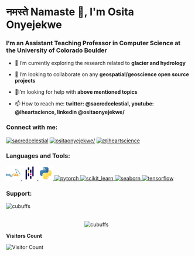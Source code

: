 <h1 align="left">नमस्ते Namaste 🌳, I'm Osita Onyejekwe</h1>
<h3 align="left">I’m an Assistant Teaching Professor in Computer Science at the University of Colorado Boulder</h3>

- 🔭 I’m currently exploring the research related to **glacier and hydrology**

- 👯 I’m looking to collaborate on any **geospatial/geoscience open source projects**

- 🤔I’m looking for help with **above mentioned topics**

- 📫 How to reach me: **twitter: @sacredcelestial, youtube: @iheartscience, linkedin @ositaonyejekwe/**

<h3 align="left">Connect with me:</h3>
<p align="left">
<a href="https://twitter.com/sacredcelestial" target="blank"><img align="center" src="https://raw.githubusercontent.com/rahuldkjain/github-profile-readme-generator/master/src/images/icons/Social/twitter.svg" alt="sacredcelestial" height="30" width="40" /></a>
<a href="https://linkedin.com/in/ositaonyejekwe/" target="blank"><img align="center" src="https://raw.githubusercontent.com/rahuldkjain/github-profile-readme-generator/master/src/images/icons/Social/linked-in-alt.svg" alt="ositaonyejekwe/" height="30" width="40" /></a>
<a href="https://www.youtube.com/c/@iheartscience" target="blank"><img align="center" src="https://raw.githubusercontent.com/rahuldkjain/github-profile-readme-generator/master/src/images/icons/Social/youtube.svg" alt="@iheartscience" height="30" width="40" /></a>
</p>

<h3 align="left">Languages and Tools:</h3>
<p align="left"> <a href="https://www.mysql.com/" target="_blank" rel="noreferrer"> <img src="https://raw.githubusercontent.com/devicons/devicon/master/icons/mysql/mysql-original-wordmark.svg" alt="mysql" width="40" height="40"/> </a> <a href="https://pandas.pydata.org/" target="_blank" rel="noreferrer"> <img src="https://raw.githubusercontent.com/devicons/devicon/2ae2a900d2f041da66e950e4d48052658d850630/icons/pandas/pandas-original.svg" alt="pandas" width="40" height="40"/> </a> <a href="https://www.python.org" target="_blank" rel="noreferrer"> <img src="https://raw.githubusercontent.com/devicons/devicon/master/icons/python/python-original.svg" alt="python" width="40" height="40"/> </a> <a href="https://pytorch.org/" target="_blank" rel="noreferrer"> <img src="https://www.vectorlogo.zone/logos/pytorch/pytorch-icon.svg" alt="pytorch" width="40" height="40"/> </a> <a href="https://scikit-learn.org/" target="_blank" rel="noreferrer"> <img src="https://upload.wikimedia.org/wikipedia/commons/0/05/Scikit_learn_logo_small.svg" alt="scikit_learn" width="40" height="40"/> </a> <a href="https://seaborn.pydata.org/" target="_blank" rel="noreferrer"> <img src="https://seaborn.pydata.org/_images/logo-mark-lightbg.svg" alt="seaborn" width="40" height="40"/> </a> <a href="https://www.tensorflow.org" target="_blank" rel="noreferrer"> <img src="https://www.vectorlogo.zone/logos/tensorflow/tensorflow-icon.svg" alt="tensorflow" width="40" height="40"/> </a> </p>

<h3 align="left">Support:</h3>
<p><a href="https://www.buymeacoffee.com/cubuffs"> <img align="left" src="https://cdn.buymeacoffee.com/buttons/v2/default-yellow.png" height="50" width="210" alt="cubuffs" /></a></p><br><br>

<p>&nbsp;<img align="center" src="https://github-readme-stats.vercel.app/api?username=cubuffs&show_icons=true&locale=en" alt="cubuffs" /></p>


<p dir="auto"><strong>Visitors Count</strong></p>

![Visitor Count](https://profile-counter.glitch.me/{CUBuffs}/count.svg)
